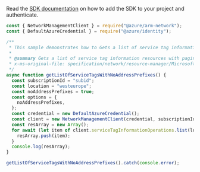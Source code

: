 Read the [SDK documentation](https://github.com/Azure/azure-sdk-for-js/blob/%40azure%2Farm-network_28.0.0/sdk/network/arm-network/README.md) on how to add the SDK to your project and authenticate.

```javascript
const { NetworkManagementClient } = require("@azure/arm-network");
const { DefaultAzureCredential } = require("@azure/identity");

/**
 * This sample demonstrates how to Gets a list of service tag information resources with pagination.
 *
 * @summary Gets a list of service tag information resources with pagination.
 * x-ms-original-file: specification/network/resource-manager/Microsoft.Network/stable/2021-08-01/examples/ServiceTagInformationListResultWithNoAddressPrefixes.json
 */
async function getListOfServiceTagsWithNoAddressPrefixes() {
  const subscriptionId = "subid";
  const location = "westeurope";
  const noAddressPrefixes = true;
  const options = {
    noAddressPrefixes,
  };
  const credential = new DefaultAzureCredential();
  const client = new NetworkManagementClient(credential, subscriptionId);
  const resArray = new Array();
  for await (let item of client.serviceTagInformationOperations.list(location, options)) {
    resArray.push(item);
  }
  console.log(resArray);
}

getListOfServiceTagsWithNoAddressPrefixes().catch(console.error);
```
